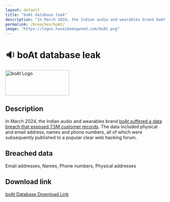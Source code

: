 ```yaml
---
layout: default
title: "boAt database leak"
description: "In March 2024, the Indian audio and wearables brand boAt suffered a data breach that exposed 7.5M customer records. The data included physical and email address, names and phone numbers, all of which were subsequently published to a popular clear web hacking forum."
permalink: /breaches/boAt/
image: "https://logos.haveibeenpwned.com/boAt.png"
---
```


# 🔉 boAt database leak

<img src="https://logos.haveibeenpwned.com/boAt.png" alt="boAt Logo" width="200" height="80">

## Description

In March 2024, the Indian audio and wearables brand <a href="https://www.forbesindia.com/article/news/hit-with-massive-data-breach-boat-loses-data-of-75-million-customers/92483/1" target="_blank" rel="noopener">boAt suffered a data breach that exposed 7.5M customer records</a>. The data included physical and email address, names and phone numbers, all of which were subsequently published to a popular clear web hacking forum.

## Breached data

Email addresses, Names, Phone numbers, Physical addresses

## Download link

[boAt Database Download Link](https://bin.0xfc.de/?02a6fd1faa36fe6d#3SEDw7hB4iuX66fQhNHEj4SoNASM28TnAixAVu6PxeUL)